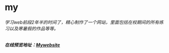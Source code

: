 # my
###### 学习web前段2年半的时间了，精心制作了一个网站，里面包括在校期间的所有练习以及寒暑假的作品等等。
##### *在线预览地址*：[Mywebsite](http://xiaolu.3vzhuji.cc)
